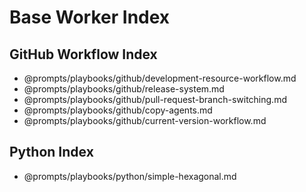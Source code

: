 # Base Worker Index

## GitHub Workflow Index

* @prompts/playbooks/github/development-resource-workflow.md
* @prompts/playbooks/github/release-system.md
* @prompts/playbooks/github/pull-request-branch-switching.md
* @prompts/playbooks/github/copy-agents.md
* @prompts/playbooks/github/current-version-workflow.md

## Python Index

* @prompts/playbooks/python/simple-hexagonal.md